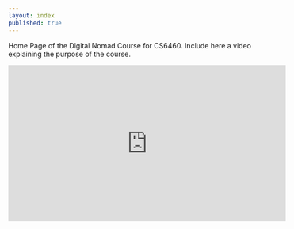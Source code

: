 ```yaml
---
layout: index
published: true
---
```


Home Page of the Digital Nomad Course for CS6460. Include here a video explaining the purpose of the course.

<iframe width="560" height="315" src="https://www.youtube.com/embed/dFWk_N0brFw" title="YouTube video player" frameborder="0" allow="accelerometer; autoplay; clipboard-write; encrypted-media; gyroscope; picture-in-picture" allowfullscreen></iframe>
